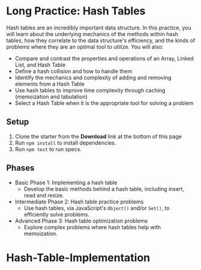 # Long Practice: Hash Tables

Hash tables are an incredibly important data structure. In this practice, you
will learn about the underlying mechanics of the methods within hash tables,
how they correlate to the data structure's efficiency, and the kinds of
problems where they are an optimal tool to utilize. You will also:

- Compare and contrast the properties and operations of an Array, Linked List,
  and Hash Table
- Define a hash collision and how to handle them
- Identify the mechanics and complexity of adding and removing elements from a
  Hash Table
- Use hash tables to improve time complexity through caching (memoization and
  tabulation)
- Select a Hash Table when it is the appropriate tool for solving a problem

## Setup

1. Clone the starter from the **Download** link at the bottom of this page
2. Run `npm install` to install dependencies.
3. Run `npm test` to run specs.

## Phases

- Basic Phase 1: Implementing a hash table
  - Develop the basic methods behind a hash table, including insert, read and
    resize.
- Intermediate Phase 2: Hash table practice problems
  - Use hash tables, via JavaScript's `Object()` and/or `Set()`, to efficiently
    solve problems.
- Advanced Phase 3: Hash table optimization problems
  - Explore complex problems where hash tables help with memoization.
# Hash-Table-Implementation
